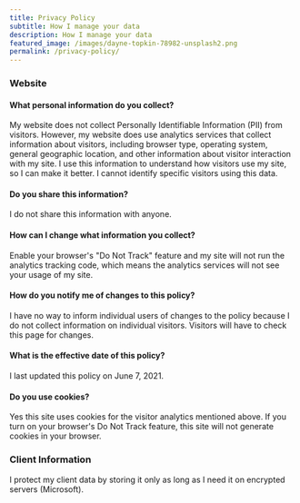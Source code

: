```yaml
---
title: Privacy Policy
subtitle: How I manage your data
description: How I manage your data
featured_image: /images/dayne-topkin-78982-unsplash2.png
permalink: /privacy-policy/
---
```


### Website

#### What personal information do you collect?
My website does not collect Personally Identifiable Information (PII) from visitors. However, my website does use analytics services that collect information about visitors, including browser type, operating system, general geographic location, and other information about visitor interaction with my site. I use this information to understand how visitors use my site, so I can make it better. I cannot identify specific visitors using this data.

#### Do you share this information?
I do not share this information with anyone.

#### How can I change what information you collect?
Enable your browser's "Do Not Track" feature and my site will not run the analytics tracking code, which means the analytics services will not see your usage of my site.

#### How do you notify me of changes to this policy?
I have no way to inform individual users of changes to the policy because I do not collect information on individual visitors. Visitors will have to check this page for changes.

#### What is the effective date of this policy?
I last updated this policy on June 7, 2021.

#### Do you use cookies?
Yes this site uses cookies for the visitor analytics mentioned above. If you turn on your browser's Do Not Track feature, this site will not generate cookies in your browser.

### Client Information
I protect my client data by storing it only as long as I need it on encrypted servers (Microsoft).